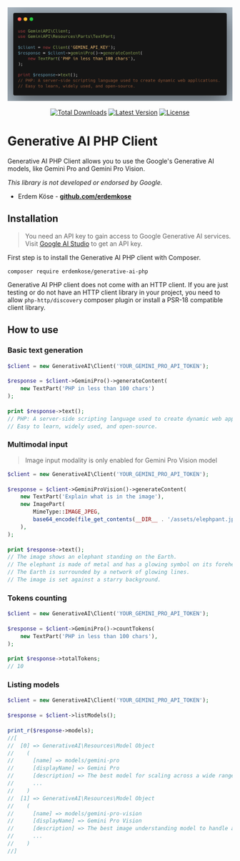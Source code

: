 <p align="center">
    <img src="https://raw.githubusercontent.com/erdemkose/generative-ai-php/main/assets/example.png" width="800" alt="Generative AI PHP Client">
</p>
<p align="center">
    <a href="https://packagist.org/packages/erdemkose/generative-ai-php"><img alt="Total Downloads" src="https://img.shields.io/packagist/dt/erdemkose/generative-ai-php"></a>
    <a href="https://packagist.org/packages/erdemkose/generative-ai-php"><img alt="Latest Version" src="https://img.shields.io/packagist/v/erdemkose/generative-ai-php"></a>
    <a href="https://packagist.org/packages/erdemkose/generative-ai-php"><img alt="License" src="https://img.shields.io/github/license/erdemkose/generative-ai-php"></a>
</p>

# Generative AI PHP Client
Generative AI PHP Client allows you to use the Google's Generative AI models, like Gemini Pro and Gemini Pro Vision.

_This library is not developed or endorsed by Google._

- Erdem Köse - **[github.com/erdemkose](https://github.com/erdemkose)**

## Installation

> You need an API key to gain access to Google Generative AI services.
> Visit [Google AI Studio](https://makersuite.google.com/) to get an API key.

First step is to install the Generative AI PHP client with Composer.

```shell
composer require erdemkose/generative-ai-php
```

Generative AI PHP client does not come with an HTTP client.
If you are just testing or do not have an HTTP client library in your project,
you need to allow `php-http/discovery` composer plugin or install a PSR-18 compatible client library.

## How to use

### Basic text generation

```php
$client = new GenerativeAI\Client('YOUR_GEMINI_PRO_API_TOKEN');

$response = $client->GeminiPro()->generateContent(
    new TextPart('PHP in less than 100 chars')
);

print $response->text();
// PHP: A server-side scripting language used to create dynamic web applications.
// Easy to learn, widely used, and open-source.
```

### Multimodal input

> Image input modality is only enabled for Gemini Pro Vision model

```php
$client = new GenerativeAI\Client('YOUR_GEMINI_PRO_API_TOKEN');

$response = $client->GeminiProVision()->generateContent(
    new TextPart('Explain what is in the image'),
    new ImagePart(
        MimeType::IMAGE_JPEG,
        base64_encode(file_get_contents(__DIR__ . '/assets/elephpant.jpg')),
    ),
);

print $response->text();
// The image shows an elephant standing on the Earth.
// The elephant is made of metal and has a glowing symbol on its forehead.
// The Earth is surrounded by a network of glowing lines.
// The image is set against a starry background.
```

### Tokens counting

```php
$client = new GenerativeAI\Client('YOUR_GEMINI_PRO_API_TOKEN');

$response = $client->GeminiPro()->countTokens(
    new TextPart('PHP in less than 100 chars'),
);

print $response->totalTokens;
// 10
```

### Listing models

```php
$client = new GenerativeAI\Client('YOUR_GEMINI_PRO_API_TOKEN');

$response = $client->listModels();

print_r($response->models);
//[
//  [0] => GenerativeAI\Resources\Model Object
//    (
//      [name] => models/gemini-pro
//      [displayName] => Gemini Pro
//      [description] => The best model for scaling across a wide range of tasks
//      ...
//    )
//  [1] => GenerativeAI\Resources\Model Object
//    (
//      [name] => models/gemini-pro-vision
//      [displayName] => Gemini Pro Vision
//      [description] => The best image understanding model to handle a broad range of applications
//      ...
//    )
//]
```
